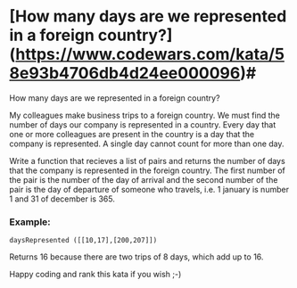 # [How many days are we represented in a foreign country?] (https://www.codewars.com/kata/58e93b4706db4d24ee000096)#

How many days are we represented in a foreign country?

My colleagues make business trips to a foreign country. We must find the number of days our company is represented in a country. Every day that one or more colleagues are present in the country is a day that the company is represented. A single day cannot count for more than one day.

Write a function that recieves a list of pairs and returns the number of days that the company is represented in the foreign country. The first number of the pair is the number of the day of arrival and the second number of the pair is the day of departure of someone who travels, i.e. 1 january is number 1 and 31 of december is 365.

### Example: ###

    daysRepresented ([[10,17],[200,207]])

Returns 16 because there are two trips of 8 days, which add up to 16.

Happy coding and rank this kata if you wish ;-)
